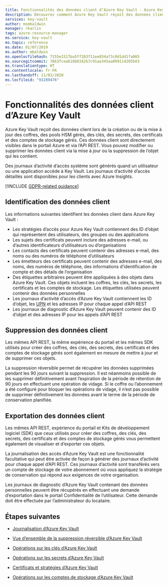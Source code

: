 ```yaml
---
title: Fonctionnalités des données client d’Azure Key Vault - Azure Key Vault | Microsoft Docs
description: Découvrez comment Azure Key Vault reçoit des données client lors de la création ou de la mise à jour des coffres, des clés, des secrets, des certificats et des comptes de stockage gérés.
services: key-vault
author: msmbaldwin
manager: rkarlin
tags: azure-resource-manager
ms.service: key-vault
ms.topic: reference
ms.date: 01/07/2019
ms.author: mbaldwin
ms.openlocfilehash: 7155e1517ba5ff203f11ee834af3c0d1dd1fa065
ms.sourcegitcommit: 7863fcea618b0342b7c91ae345aa099114205b03
ms.translationtype: HT
ms.contentlocale: fr-FR
ms.lasthandoff: 11/03/2020
ms.locfileid: "93289476"
---
```

# <a name="azure-key-vault-customer-data-features"></a>Fonctionnalités des données client d’Azure Key Vault

Azure Key Vault reçoit des données client lors de la création ou de la mise à jour des coffres, des pools HSM gérés, des clés, des secrets, des certificats et des comptes de stockage gérés. Ces données client sont directement visibles dans le portail Azure et via l’API REST. Vous pouvez modifier ou supprimer les données client via la mise à jour ou la suppression de l’objet qui les contient.

Des journaux d’activité d’accès système sont générés quand un utilisateur ou une application accède à Key Vault. Les journaux d’activité d’accès détaillés sont disponibles pour les clients avec Azure Insights.

[!INCLUDE [GDPR-related guidance](../../../includes/gdpr-intro-sentence.md)]

## <a name="identifying-customer-data"></a>Identification des données client

Les informations suivantes identifient les données client dans Azure Key Vault :

- Les stratégies d’accès pour Azure Key Vault contiennent des ID d’objet qui représentent des utilisateurs, des groupes ou des applications
- Les sujets des certificats peuvent inclure des adresses e-mail, ou d’autres identificateurs d’utilisateurs ou d’organisations
- Les contacts des certificats peuvent contenir des adresses e-mail, des noms ou des numéros de téléphone d’utilisateurs
- Les émetteurs des certificats peuvent contenir des adresses e-mail, des noms, des numéros de téléphone, des informations d’identification de compte et des détails de l’organisation
- Des étiquettes arbitraires peuvent être appliquées à des objets dans Azure Key Vault. Ces objets incluent les coffres, les clés, les secrets, les certificats et les comptes de stockage. Les étiquettes utilisées peuvent contenir des données personnelles
- Les journaux d’activité d’accès d’Azure Key Vault contiennent les ID d’objet, les [UPN](../../active-directory/hybrid/plan-connect-userprincipalname.md) et les adresses IP pour chaque appel d’API REST
- Les journaux de diagnostic d’Azure Key Vault peuvent contenir des ID d’objet et des adresses IP pour les appels d’API REST

## <a name="deleting-customer-data"></a>Suppression des données client

Les mêmes API REST, la même expérience du portail et les mêmes SDK utilisés pour créer des coffres, des clés, des secrets, des certificats et des comptes de stockage gérés sont également en mesure de mettre à jour et de supprimer ces objets.

La suppression réversible permet de récupérer les données supprimées pendant les 90 jours suivant la suppression. Il est néanmoins possible de les supprimer définitivement avant l’expiration de la période de rétention de 90 jours en effectuant une opération de vidage. Si le coffre ou l’abonnement a été configuré pour bloquer les opérations de vidage, il n’est pas possible de supprimer définitivement les données avant le terme de la période de conservation planifiée.

## <a name="exporting-customer-data"></a>Exportation des données client

Les mêmes API REST, expérience du portail et Kits de développement logiciel (SDK) que ceux utilisés pour créer des coffres, des clés, des secrets, des certificats et des comptes de stockage gérés vous permettent également de visualiser et d’exporter ces objets.

La journalisation des accès d’Azure Key Vault est une fonctionnalité facultative qui peut être activée de façon à générer des journaux d’activité pour chaque appel d’API REST. Ces journaux d’activité sont transférés vers un compte de stockage de votre abonnement où vous appliquez la stratégie de conservation qui répond aux exigences de votre organisation.

Les journaux de diagnostic d’Azure Key Vault contenant des données personnelles peuvent être récupérés en effectuant une demande d’exportation dans le portail Confidentialité de l’utilisateur. Cette demande doit être effectuée par l’administrateur du locataire.

## <a name="next-steps"></a>Étapes suivantes

- [Journalisation d’Azure Key Vault](logging.md)

- [Vue d’ensemble de la suppression réversible d’Azure Key Vault](soft-delete-cli.md)

- [Opérations sur les clés d’Azure Key Vault](/rest/api/keyvault/key-operations)

- [Opérations sur les secrets d’Azure Key Vault](/rest/api/keyvault/secret-operations)

- [Certificats et stratégies d’Azure Key Vault](/rest/api/keyvault/certificates-and-policies)

- [Opérations sur les comptes de stockage d’Azure Key Vault](/rest/api/keyvault/storage-account-key-operations)